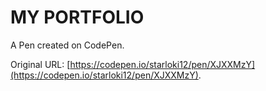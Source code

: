 # MY PORTFOLIO

A Pen created on CodePen.

Original URL: [https://codepen.io/starloki12/pen/XJXXMzY](https://codepen.io/starloki12/pen/XJXXMzY).

